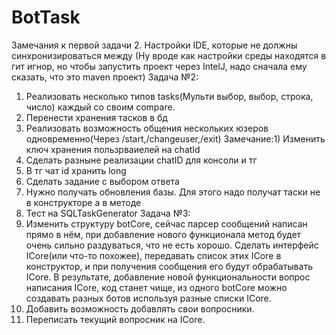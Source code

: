 # BotTask
Замечания к первой задачи
2. Настройки IDE, которые не должны синхронизироваться между (Ну вроде как настройки среды находятся в гит игнор, но чтобы запустить проект через IntelJ, надо сначала ему сказать, что это maven проект)
Задача №2:
1) Реализовать несколько типов tasks(Мульти выбор, выбор, строка, число) каждый со своим compare.
2) Перенести хранения тасков в бд
3) Реализовать возможность общения нескольких юзеров одновременно(Через /start,/changeuser,/exit)
Замечание:1) Изменить ключ хранения пользрваиелей на chatId
2) Сделать разныне реализации chatID для консоли и тг
3) В тг чат id хранить long
4) Сделать задание с выбором ответа
5) Нужно получать обновления базы. Для этого надо получат таски не в конструкторе а в методе
6) Тест на SQLTaskGenerator
Задача №3:
1) Изменить структуру botCore, сейчас парсер сообщений написан прямо в нём, при добавление нового функционала метод будет очень сильно раздуваться, что не есть хорошо. Сделать интерфейс ICore(или что-то похожее), передавать список этих ICore в конструктор, и при получения сообщения его будут обрабатывать ICore. В результате, добавление новой функциональности вопрос написания ICore, код станет чище, из одного botCore можно создавать разных ботов используя разные списки ICore.
2) Добавить возможность добавлять свои вопросники.
3) Переписать текущий вопросник на ICore.
